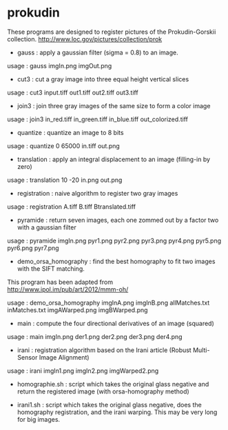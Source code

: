 prokudin
========
These programs are designed to register pictures of the Prokudin-Gorskii collection.
http://www.loc.gov/pictures/collection/prok

* gauss : apply a gaussian filter (sigma = 0.8) to an image.
   
usage : gauss imgIn.png imgOut.png
   
* cut3 : cut a gray image into three equal height vertical slices
   
usage : cut3 input.tiff out1.tiff out2.tiff out3.tiff


* join3 : join three gray images of the same size to form a color image
   
usage : join3 in_red.tiff in_green.tiff in_blue.tiff out_colorized.tiff


* quantize : quantize an image to 8 bits
   
usage : quantize 0 65000 in.tiff out.png


* translation : apply an integral displacement to an image (filling-in by zero)
   
usage : translation 10 -20 in.png out.png


* registration : naive algorithm to register two gray images
   
usage : registration A.tiff B.tiff Btranslated.tiff
   
* pyramide : return seven images, each one zommed out by a factor two with a gaussian filter
   
usage : pyramide imgIn.png pyr1.png pyr2.png pyr3.png pyr4.png pyr5.png pyr6.png pyr7.png
   
* demo_orsa_homography : find the best homography to fit two images with the SIFT matching.
  
This program has been adapted from http://www.ipol.im/pub/art/2012/mmm-oh/
   
usage : demo_orsa_homography imgInA.png imgInB.png allMatches.txt inMatches.txt imgAWarped.png imgBWarped.png
   
* main : compute the four directional derivatives of an image (squared)
   
usage : main imgIn.png der1.png der2.png der3.png der4.png

* irani : registration algorithm based on the Irani article (Robust Multi-Sensor Image Alignment)

usage : irani imgIn1.png imgIn2.png imgWarped2.png

* homographie.sh : script which takes the original glass negative and return the registered image (with orsa-homography method)

* irani1.sh : script which takes the original glass negative, does the homography registration, and the irani warping. This may be very long for big images.



